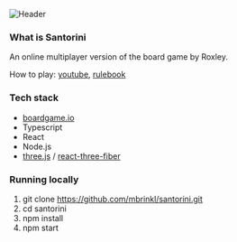 ![Header](https://github.com/mbrinkl/santorini/blob/main/public/header.png)

### What is Santorini

An online multiplayer version of the board game by Roxley.

How to play: [youtube](https://www.youtube.com/watch?v=EZi-MZEylRQ), [rulebook](http://files.roxley.com/Santorini-Rulebook-Web-2016.08.14.pdf)

### Tech stack

- [boardgame.io](https://boardgame.io/)
- Typescript
- React
- Node.js
- [three.js](https://threejs.org/) / [react-three-fiber](https://github.com/pmndrs/react-three-fiber)

### Running locally

1. git clone https://github.com/mbrinkl/santorini.git
2. cd santorini
3. npm install
4. npm start
